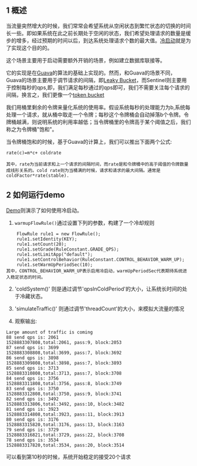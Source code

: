 ## 1 概述

当流量突然增大的时候，我们常常会希望系统从空闲状态到繁忙状态的切换的时间长一些。即如果系统在此之前长期处于空闲的状态，我们希望处理请求的数量是缓步的增多，经过预期的时间以后，到达系统处理请求个数的最大值。[冷启动](https://github.com/alibaba/Sentinel/wiki/%E9%99%90%E6%B5%81#22-qps%E5%A1%91%E5%9E%8B%E9%99%90%E6%B5%81)就是为了实现这个目的的。

这个场景主要用于启动需要额外开销的场景，例如建立数据库联接等。

它的实现是在[Guava](https://github.com/google/guava/blob/master/guava/src/com/google/common/util/concurrent/SmoothRateLimiter.java)的算法的基础上实现的。然而，和Guava的场景不同，Guava的场景主要用于调节请求的间隔，即[Leaky Bucket](https://en.wikipedia.org/wiki/Leaky_bucket)，而Sentinel则主要用于控制每秒的qps,即，我们满足每秒通过的qps即可，我们不需要关注每个请求的间隔，换言之，我们更像一个[token bucket](https://en.wikipedia.org/wiki/Token_bucket)

我们用桶里剩余的令牌来量化系统的使用率。假设系统每秒的处理能力为b,系统每处理一个请求，就从桶中取走一个令牌；每秒这个令牌桶会自动掉落b个令牌。令牌桶越满，则说明系统的利用率越低；当令牌桶里的令牌高于某个阈值之后，我们称之为令牌桶"饱和"。

当令牌桶饱和的时候，基于Guava的计算上，我们可以推出下面两个公式:
```
rate(c)=m*c+ coldrate

其中，rate为当前请求和上一个请求的间隔时间，而rate是和令牌桶中的高于阈值的令牌数量成线形关系的。cold rate则为当桶满的时候，请求和请求的最大间隔。通常是coldFactor*rate(stable).
```

## 2 如何运行demo

[Demo](https://github.com/alibaba/Sentinel/blob/master/demo/src/main/java/com/alibaba/csp/sentinel/demo/flow/WarmUpFlowDemo.java)则演示了如何使用冷启动。

1. `warmupFlowRule()`通过设置下列的参数，构建了一个冷却规则
```
    FlowRule rule1 = new FlowRule();
    rule1.setIdentity(KEY);
    rule1.setCount(20);
    rule1.setGrade(RuleConstant.GRADE_QPS);
    rule1.setLimitApp("default");
    rule1.setControlBehavior(RuleConstant.CONTROL_BEHAVIOR_WARM_UP);
    rule1.setWarmUpPeriodSec(10);
其中，CONTROL_BEHAVIOR_WARM_UP表示启用冷启动，warmUpPeriodSec代表期待系统进入稳定状态的时间。
```

2. 'coldSystem()' 则是通过调节'qpsInColdPeriod'的大小，让系统长时间的处于冷藏状态。

3. 'simulateTraffic()' 则通过调节'threadCount'的大小，来模拟大流量的情况

4. 观察输出:
```
Large amount of traffic is coming
88 send qps is: 2061
1528883307808,total:2061, pass:9, block:2053
87 send qps is: 3699
1528883308808,total:3699, pass:7, block:3692
86 send qps is: 3898
1528883309808,total:3898, pass:7, block:3893
85 send qps is: 3713
1528883310808,total:3713, pass:7, block:3708
84 send qps is: 3756
1528883311808,total:3756, pass:8, block:3749
83 send qps is: 3750
1528883312808,total:3750, pass:9, block:3741
82 send qps is: 3492
1528883313806,total:3492, pass:10, block:3482
81 send qps is: 3923
1528883314808,total:3923, pass:11, block:3913
80 send qps is: 3176
1528883315820,total:3176, pass:13, block:3163
79 send qps is: 3729
1528883316821,total:3729, pass:22, block:3708
78 send qps is: 3534
1528883317820,total:3534, pass:20, block:3514
```

可以看到第10秒的时候，系统开始稳定的接受20个请求